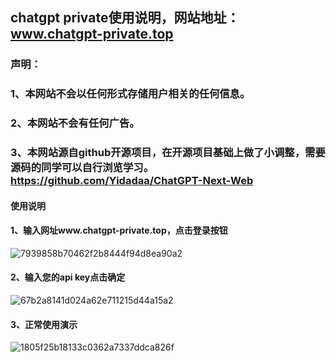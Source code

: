 ## chatgpt private使用说明，网站地址：www.chatgpt-private.top

### 声明：
### 1、本网站不会以任何形式存储用户相关的任何信息。
### 2、本网站不会有任何广告。
### 3、本网站源自github开源项目，在开源项目基础上做了小调整，需要源码的同学可以自行浏览学习。https://github.com/Yidadaa/ChatGPT-Next-Web

#### 使用说明
#### 1、输入网址www.chatgpt-private.top，点击登录按钮
![7939858b70462f2b8444f94d8ea90a2](https://github.com/Enbuly/pencil/assets/15280614/30d484e0-33bf-4bfa-9c8b-b12d587a74aa)
#### 2、输入您的api key点击确定
![67b2a8141d024a62e711215d44a15a2](https://github.com/Enbuly/pencil/assets/15280614/9ad862b5-c284-408d-9327-508da0d4df94)
#### 3、正常使用演示
![1805f25b18133c0362a7337ddca826f](https://github.com/Enbuly/pencil/assets/15280614/e5e6f9cc-1da6-4b52-bffc-63af5aa328b8)
